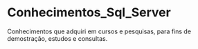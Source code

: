 # Conhecimentos_Sql_Server

Conhecimentos que adquiri em cursos e pesquisas, para fins de demostração, estudos e consultas.
